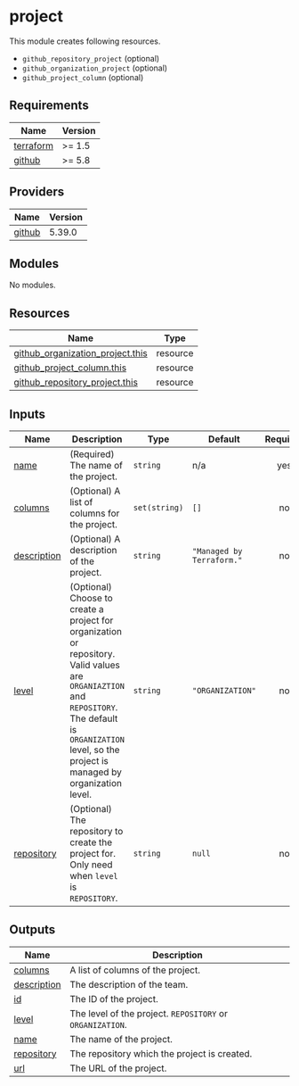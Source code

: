 # project

This module creates following resources.

- `github_repository_project` (optional)
- `github_organization_project` (optional)
- `github_project_column` (optional)

<!-- BEGINNING OF PRE-COMMIT-TERRAFORM DOCS HOOK -->
## Requirements

| Name | Version |
|------|---------|
| <a name="requirement_terraform"></a> [terraform](#requirement\_terraform) | >= 1.5 |
| <a name="requirement_github"></a> [github](#requirement\_github) | >= 5.8 |

## Providers

| Name | Version |
|------|---------|
| <a name="provider_github"></a> [github](#provider\_github) | 5.39.0 |

## Modules

No modules.

## Resources

| Name | Type |
|------|------|
| [github_organization_project.this](https://registry.terraform.io/providers/integrations/github/latest/docs/resources/organization_project) | resource |
| [github_project_column.this](https://registry.terraform.io/providers/integrations/github/latest/docs/resources/project_column) | resource |
| [github_repository_project.this](https://registry.terraform.io/providers/integrations/github/latest/docs/resources/repository_project) | resource |

## Inputs

| Name | Description | Type | Default | Required |
|------|-------------|------|---------|:--------:|
| <a name="input_name"></a> [name](#input\_name) | (Required) The name of the project. | `string` | n/a | yes |
| <a name="input_columns"></a> [columns](#input\_columns) | (Optional) A list of columns for the project. | `set(string)` | `[]` | no |
| <a name="input_description"></a> [description](#input\_description) | (Optional) A description of the project. | `string` | `"Managed by Terraform."` | no |
| <a name="input_level"></a> [level](#input\_level) | (Optional) Choose to create a project for organization or repository. Valid values are `ORGANIAZTION` and `REPOSITORY`. The default is `ORGANIZATION` level, so the project is managed by organization level. | `string` | `"ORGANIZATION"` | no |
| <a name="input_repository"></a> [repository](#input\_repository) | (Optional) The repository to create the project for. Only need when `level` is `REPOSITORY`. | `string` | `null` | no |

## Outputs

| Name | Description |
|------|-------------|
| <a name="output_columns"></a> [columns](#output\_columns) | A list of columns of the project. |
| <a name="output_description"></a> [description](#output\_description) | The description of the team. |
| <a name="output_id"></a> [id](#output\_id) | The ID of the project. |
| <a name="output_level"></a> [level](#output\_level) | The level of the project. `REPOSITORY` or `ORGANIZATION`. |
| <a name="output_name"></a> [name](#output\_name) | The name of the project. |
| <a name="output_repository"></a> [repository](#output\_repository) | The repository which the project is created. |
| <a name="output_url"></a> [url](#output\_url) | The URL of the project. |
<!-- END OF PRE-COMMIT-TERRAFORM DOCS HOOK -->
